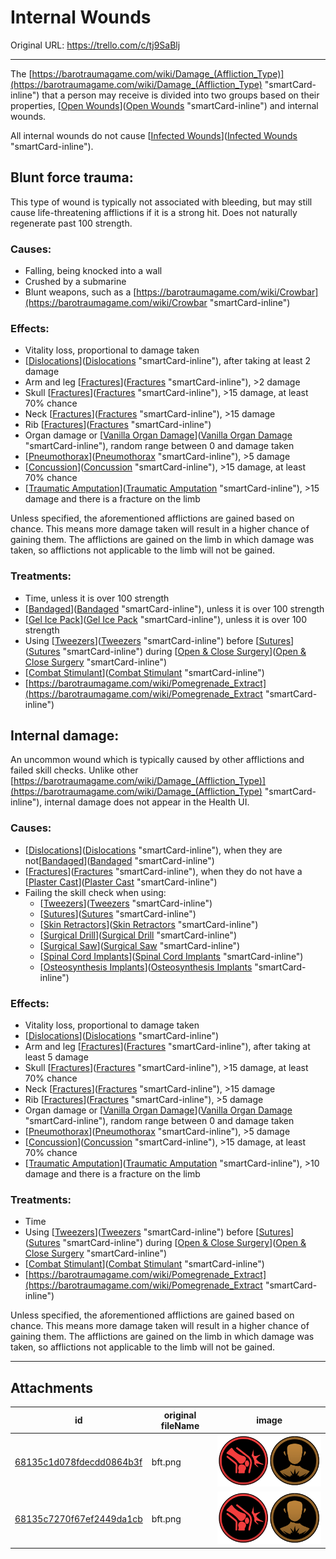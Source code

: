# Internal Wounds

Original URL: https://trello.com/c/tj9SaBlj

---

The [https://barotraumagame.com/wiki/Damage_(Affliction_Type)](https://barotraumagame.com/wiki/Damage_(Affliction_Type) "smartCard-inline") that a person may receive is divided into two groups based on their properties, [[Open Wounds](Open%20Wounds.md)]([Open Wounds](Open%20Wounds.md) "smartCard-inline") and internal wounds.

All internal wounds do not cause [[Infected Wounds](Infected%20Wounds.md)]([Infected Wounds](Infected%20Wounds.md) "smartCard-inline").

## Blunt force trauma:

This type of wound is typically not associated with bleeding, but may still cause life-threatening afflictions if it is a strong hit. Does not naturally regenerate past 100 strength.

### Causes:

- Falling, being knocked into a wall
- Crushed by a submarine
- Blunt weapons, such as a [https://barotraumagame.com/wiki/Crowbar](https://barotraumagame.com/wiki/Crowbar "smartCard-inline")

### Effects:

- Vitality loss, proportional to damage taken
- [[Dislocations](../Bones/Dislocations.md)]([Dislocations](../Bones/Dislocations.md) "smartCard-inline"), after taking at least 2 damage
- Arm and leg [[Fractures](../Bones/Fractures.md)]([Fractures](../Bones/Fractures.md) "smartCard-inline"), >2 damage
- Skull [[Fractures](../Bones/Fractures.md)]([Fractures](../Bones/Fractures.md) "smartCard-inline"), >15 damage, at least 70% chance
- Neck [[Fractures](../Bones/Fractures.md)]([Fractures](../Bones/Fractures.md) "smartCard-inline"), >15 damage
- Rib [[Fractures](../Bones/Fractures.md)]([Fractures](../Bones/Fractures.md) "smartCard-inline")
- Organ damage or [[Vanilla Organ Damage](../Torso/Vanilla%20Organ%20Damage.md)]([Vanilla Organ Damage](../Torso/Vanilla%20Organ%20Damage.md) "smartCard-inline"), random range between 0 and damage taken
- [[Pneumothorax](../Lungs/Pneumothorax.md)]([Pneumothorax](../Lungs/Pneumothorax.md) "smartCard-inline"), >5 damage
- [[Concussion](../Head_Brain/Concussion.md)]([Concussion](../Head_Brain/Concussion.md) "smartCard-inline"), >15 damage, at least 70% chance
- [[Traumatic Amputation](../Extremities/Traumatic%20Amputation.md)]([Traumatic Amputation](../Extremities/Traumatic%20Amputation.md) "smartCard-inline"), >15 damage and there is a fracture on the limb

Unless specified, the aforementioned afflictions are gained based on chance. This means more damage taken will result in a higher chance of gaining them. The afflictions are gained on the limb in which damage was taken, so afflictions not applicable to the limb will not be gained.

### Treatments:

- Time, unless it is over 100 strength
- [[Bandaged](Bandaged.md)]([Bandaged](Bandaged.md) "smartCard-inline"), unless it is over 100 strength
- [[Gel Ice Pack](../Items/Gel%20Ice%20Pack.md)]([Gel Ice Pack](../Items/Gel%20Ice%20Pack.md) "smartCard-inline"), unless it is over 100 strength
- Using [[Tweezers](../Items/Tweezers.md)]([Tweezers](../Items/Tweezers.md) "smartCard-inline") before [[Sutures](../Items/Sutures.md)]([Sutures](../Items/Sutures.md) "smartCard-inline") during [[Open & Close Surgery](../Procedures/Open%20&%20Close%20Surgery.md)]([Open & Close Surgery](../Procedures/Open%20&%20Close%20Surgery.md) "smartCard-inline")
- [[Combat Stimulant](../Items/Combat%20Stimulant.md)]([Combat Stimulant](../Items/Combat%20Stimulant.md) "smartCard-inline")
- [https://barotraumagame.com/wiki/Pomegrenade_Extract](https://barotraumagame.com/wiki/Pomegrenade_Extract "smartCard-inline")

## Internal damage:

An uncommon wound which is typically caused by other afflictions and failed skill checks. Unlike other [https://barotraumagame.com/wiki/Damage_(Affliction_Type)](https://barotraumagame.com/wiki/Damage_(Affliction_Type) "smartCard-inline"), internal damage does not appear in the Health UI.

### Causes:

- [[Dislocations](../Bones/Dislocations.md)]([Dislocations](../Bones/Dislocations.md) "smartCard-inline"), when they are not[[Bandaged](Bandaged.md)]([Bandaged](Bandaged.md) "smartCard-inline")
- [[Fractures](../Bones/Fractures.md)]([Fractures](../Bones/Fractures.md) "smartCard-inline"), when they do not have a [[Plaster Cast](../Extremities/Plaster%20Cast.md)]([Plaster Cast](../Extremities/Plaster%20Cast.md) "smartCard-inline")
- Failing the skill check when using:
  - [[Tweezers](../Items/Tweezers.md)]([Tweezers](../Items/Tweezers.md) "smartCard-inline")
  - [[Sutures](../Items/Sutures.md)]([Sutures](../Items/Sutures.md) "smartCard-inline")
  - [[Skin Retractors](../Items/Skin%20Retractors.md)]([Skin Retractors](../Items/Skin%20Retractors.md) "smartCard-inline")
  - [[Surgical Drill](../Items/Surgical%20Drill.md)]([Surgical Drill](../Items/Surgical%20Drill.md) "smartCard-inline")
  - [[Surgical Saw](../Items/Surgical%20Saw.md)]([Surgical Saw](../Items/Surgical%20Saw.md) "smartCard-inline")
  - [[Spinal Cord Implants](../Items/Spinal%20Cord%20Implants.md)]([Spinal Cord Implants](../Items/Spinal%20Cord%20Implants.md) "smartCard-inline")
  - [[Osteosynthesis Implants](../Items/Osteosynthesis%20Implants.md)]([Osteosynthesis Implants](../Items/Osteosynthesis%20Implants.md) "smartCard-inline")

### Effects:

- Vitality loss, proportional to damage taken
- [[Dislocations](../Bones/Dislocations.md)]([Dislocations](../Bones/Dislocations.md) "smartCard-inline")
- Arm and leg [[Fractures](../Bones/Fractures.md)]([Fractures](../Bones/Fractures.md) "smartCard-inline"), after taking at least 5 damage
- Skull [[Fractures](../Bones/Fractures.md)]([Fractures](../Bones/Fractures.md) "smartCard-inline"), >15 damage, at least 70% chance
- Neck [[Fractures](../Bones/Fractures.md)]([Fractures](../Bones/Fractures.md) "smartCard-inline"), >15 damage
- Rib [[Fractures](../Bones/Fractures.md)]([Fractures](../Bones/Fractures.md) "smartCard-inline"), >5 damage
- Organ damage or [[Vanilla Organ Damage](../Torso/Vanilla%20Organ%20Damage.md)]([Vanilla Organ Damage](../Torso/Vanilla%20Organ%20Damage.md) "smartCard-inline"), random range between 0 and damage taken
- [[Pneumothorax](../Lungs/Pneumothorax.md)]([Pneumothorax](../Lungs/Pneumothorax.md) "smartCard-inline"), >5 damage
- [[Concussion](../Head_Brain/Concussion.md)]([Concussion](../Head_Brain/Concussion.md) "smartCard-inline"), >15 damage, at least 70% chance
- [[Traumatic Amputation](../Extremities/Traumatic%20Amputation.md)]([Traumatic Amputation](../Extremities/Traumatic%20Amputation.md) "smartCard-inline"), >10 damage and there is a fracture on the limb

### Treatments:

- Time
- Using [[Tweezers](../Items/Tweezers.md)]([Tweezers](../Items/Tweezers.md) "smartCard-inline") before [[Sutures](../Items/Sutures.md)]([Sutures](../Items/Sutures.md) "smartCard-inline") during [[Open & Close Surgery](../Procedures/Open%20&%20Close%20Surgery.md)]([Open & Close Surgery](../Procedures/Open%20&%20Close%20Surgery.md) "smartCard-inline")
- [[Combat Stimulant](../Items/Combat%20Stimulant.md)]([Combat Stimulant](../Items/Combat%20Stimulant.md) "smartCard-inline")
- [https://barotraumagame.com/wiki/Pomegrenade_Extract](https://barotraumagame.com/wiki/Pomegrenade_Extract "smartCard-inline")

Unless specified, the aforementioned afflictions are gained based on chance. This means more damage taken will result in a higher chance of gaining them. The afflictions are gained on the limb in which damage was taken, so afflictions not applicable to the limb will not be gained.

---

## Attachments

id | original fileName | image
---|---|---
[68135c1d078fdecdd0864b3f](./Internal%20Wounds%20-%20Attachments/68135c1d078fdecdd0864b3f.png) | bft.png | ![bft.png\|200](./Internal%20Wounds%20-%20Attachments/68135c1d078fdecdd0864b3f.png)
[68135c7270f67ef2449da1cb](./Internal%20Wounds%20-%20Attachments/68135c7270f67ef2449da1cb.png) | bft.png | ![bft.png\|200](./Internal%20Wounds%20-%20Attachments/68135c7270f67ef2449da1cb.png)